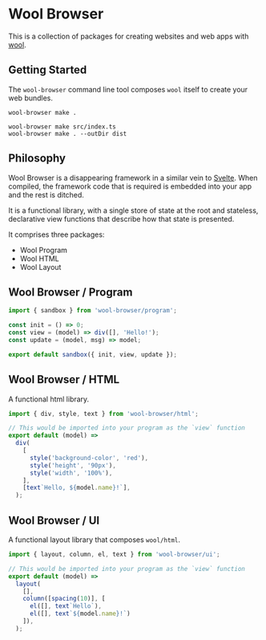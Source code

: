 # Wool Browser

This is a collection of packages for creating websites and web apps with [wool](https://github.com/woolts/wool).

## Getting Started

The `wool-browser` command line tool composes `wool` itself to create your web bundles.

```
wool-browser make .
```

```
wool-browser make src/index.ts
wool-browser make . --outDir dist
```

## Philosophy

Wool Browser is a disappearing framework in a similar vein to [Svelte](https://svelte.technology/). When compiled, the framework code that is required is embedded into your app and the rest is ditched.

It is a functional library, with a single store of state at the root and stateless, declarative view functions that describe how that state is presented.

It comprises three packages:

- Wool Program
- Wool HTML
- Wool Layout

## Wool Browser / Program

```ts
import { sandbox } from 'wool-browser/program';

const init = () => 0;
const view = (model) => div([], 'Hello!');
const update = (model, msg) => model;

export default sandbox({ init, view, update });
```

## Wool Browser / HTML

A functional html library.

```ts
import { div, style, text } from 'wool-browser/html';

// This would be imported into your program as the `view` function
export default (model) =>
  div(
    [
      style('background-color', 'red'),
      style('height', '90px'),
      style('width', '100%'),
    ],
    [text`Hello, ${model.name}!`],
  );
```

## Wool Browser / UI

A functional layout library that composes `wool/html`.

```ts
import { layout, column, el, text } from 'wool-browser/ui';

// This would be imported into your program as the `view` function
export default (model) =>
  layout(
    [],
    column([spacing(10)], [
      el([], text`Hello`),
      el([], text`${model.name}!`)
    ]),
  );
```
